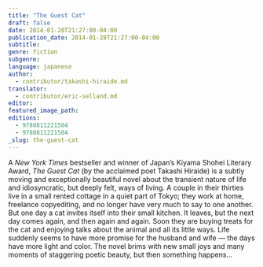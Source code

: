 ```yaml
---
title: "The Guest Cat"
draft: false
date: 2014-01-28T21:27:00-04:00
publication_date: 2014-01-28T21:27:00-04:00
subtitle:
genre: fiction
subgenre:
language: japanese
author:
  - contributor/takashi-hiraide.md
translator:
  - contributor/eric-selland.md
editor:
featured_image_path:
editions:
  - 9780811221504
  - 9780811221504
_slug: the-guest-cat
---
```


A _New York Times_ bestseller and winner of Japan’s Kiyama Shohei Literary Award, _The Guest Cat_ (by the acclaimed poet Takashi Hiraide) is a subtly moving and exceptionally beautiful novel about the transient nature of life and idiosyncratic, but deeply felt, ways of living. A couple in their thirties live in a small rented cottage in a quiet part of Tokyo; they work at home, freelance copyediting, and no longer have very much to say to one another. But one day a cat invites itself into their small kitchen. It leaves, but the next day comes again, and then again and again. Soon they are buying treats for the cat and enjoying talks about the animal and all its little ways. Life suddenly seems to have more promise for the husband and wife — the days have more light and color. The novel brims with new small joys and many moments of staggering poetic beauty, but then something happens...

